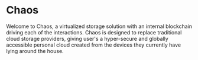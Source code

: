 # Chaos

Welcome to Chaos, a virtualized storage solution with an internal blockchain driving each of the interactions.
Chaos is designed to replace traditional cloud storage providers, giving user's a hyper-secure and globally accessible
personal cloud created from the devices they currently have lying around the house.
